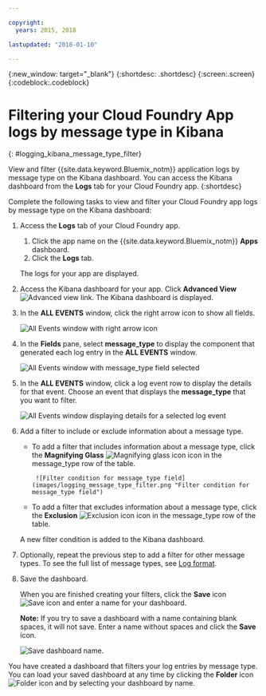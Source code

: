 ```yaml
---

copyright:
  years: 2015, 2018

lastupdated: "2018-01-10"

---
```


{:new_window: target="_blank"}
{:shortdesc: .shortdesc}
{:screen:.screen}
{:codeblock:.codeblock}


# Filtering your Cloud Foundry App logs by message type in Kibana
{: #logging_kibana_message_type_filter}

View and filter {{site.data.keyword.Bluemix_notm}} application logs by message type on the Kibana dashboard. You can access the Kibana dashboard from the **Logs** tab for your Cloud Foundry app. 
{:shortdesc}

Complete the following tasks to view and filter your Cloud Foundry app logs by message type on the Kibana dashboard:

1. Access the **Logs** tab of your Cloud Foundry app. 

    1. Click the app name on the {{site.data.keyword.Bluemix_notm}} **Apps** dashboard.
    2. Click the **Logs** tab. 
    
    The logs for your app are displayed.

2. Access the Kibana dashboard for your app. Click **Advanced View** ![Advanced view link](images/logging_advanced_view.jpg "Advanced view link"). The Kibana dashboard is displayed.

3. In the **ALL EVENTS** window, click the right arrow icon to show all fields. 

    ![All Events window with right arrow icon](images/logging_all_events_no_fields.jpg "All Events window with right arrow icon")

4. In the **Fields** pane, select **message_type** to display the component that generated each log entry in the **ALL EVENTS** window.

    ![All Events window with message_type field selected](images/logging_message_type.png "All Events window with message_type field selected")

5. In the **ALL EVENTS** window, click a log event row to display the details for that event. Choose an event that displays the **message_type** that you want to filter.

    ![All Events window displaying details for a selected log event](images/logging_message_type_add_filter.png "All Events window displaying details for a selected log event")

6. Add a filter to include or exclude information about a message type. 

    * To add a filter that includes information about a message type, click the **Magnifying Glass** ![Magnifying glass icon](images/logging_magnifying_glass.jpg "Magnifying glass icon") icon in the message_type row of the table. 
    
           ![Filter condition for message_type field](images/logging_message_type_filter.png "Filter condition for message_type field")
    
    * To add a filter that excludes information about a message type, click the **Exclusion** ![Exclusion icon](images/logging_exclusion_icon.png "Exclusion icon") icon in the message_type row of the table. 
    
    A new filter condition is added to the Kibana dashboard.

7. Optionally, repeat the previous step to add a filter for other message types. To see the full list of message types, see [Log format](../logging_view_kibana3.html#kibana_log_format_cf).

9. Save the dashboard.    
        
    When you are finished creating your filters, click the **Save** icon ![Save icon](images/logging_save.jpg "Save icon") and enter a name for your dashboard. 
      
    **Note:** If you try to save a dashboard with a name containing blank spaces, it will not save. Enter a name without spaces and click the **Save** icon.
    
    ![Save dashboard name](images/logging_save_dashboard.jpg "Save dashboard name").

You have created a dashboard that filters your log entries by message type. You can load your saved dashboard at any time by clicking the **Folder** icon ![Folder icon](images/logging_folder.jpg "Folder icon") and by selecting your dashboard by name.
